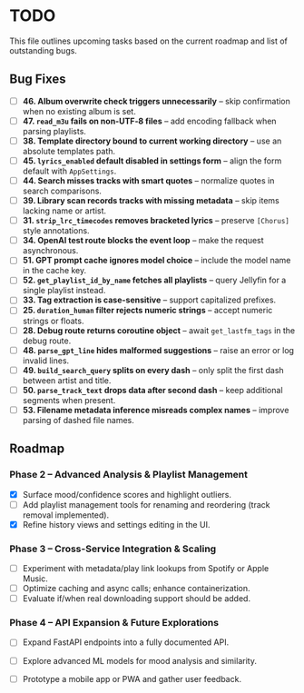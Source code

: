 # TODO

This file outlines upcoming tasks based on the current roadmap and list of outstanding bugs.

## Bug Fixes
- [ ] **46. Album overwrite check triggers unnecessarily** – skip confirmation when no existing album is set.
- [ ] **47. `read_m3u` fails on non‑UTF‑8 files** – add encoding fallback when parsing playlists.
- [ ] **38. Template directory bound to current working directory** – use an absolute templates path.
- [ ] **45. `lyrics_enabled` default disabled in settings form** – align the form default with `AppSettings`.
- [ ] **44. Search misses tracks with smart quotes** – normalize quotes in search comparisons.
- [ ] **39. Library scan records tracks with missing metadata** – skip items lacking name or artist.
- [ ] **31. `strip_lrc_timecodes` removes bracketed lyrics** – preserve `[Chorus]` style annotations.
- [ ] **34. OpenAI test route blocks the event loop** – make the request asynchronous.
- [ ] **51. GPT prompt cache ignores model choice** – include the model name in the cache key.
- [ ] **52. `get_playlist_id_by_name` fetches all playlists** – query Jellyfin for a single playlist instead.
- [ ] **33. Tag extraction is case-sensitive** – support capitalized prefixes.
- [ ] **25. `duration_human` filter rejects numeric strings** – accept numeric strings or floats.
- [ ] **28. Debug route returns coroutine object** – await `get_lastfm_tags` in the debug route.
- [ ] **48. `parse_gpt_line` hides malformed suggestions** – raise an error or log invalid lines.
- [ ] **49. `build_search_query` splits on every dash** – only split the first dash between artist and title.
- [ ] **50. `parse_track_text` drops data after second dash** – keep additional segments when present.
- [ ] **53. Filename metadata inference misreads complex names** – improve parsing of dashed file names.

## Roadmap
### Phase 2 – Advanced Analysis & Playlist Management
- [X] Surface mood/confidence scores and highlight outliers.
- [ ] Add playlist management tools for renaming and reordering (track removal implemented).
- [X] Refine history views and settings editing in the UI.

### Phase 3 – Cross-Service Integration & Scaling
- [ ] Experiment with metadata/play link lookups from Spotify or Apple Music.
- [ ] Optimize caching and async calls; enhance containerization.
- [ ] Evaluate if/when real downloading support should be added.

### Phase 4 – API Expansion & Future Explorations
- [ ] Expand FastAPI endpoints into a fully documented API.
- [ ] Explore advanced ML models for mood analysis and similarity.
- [ ] Prototype a mobile app or PWA and gather user feedback.

